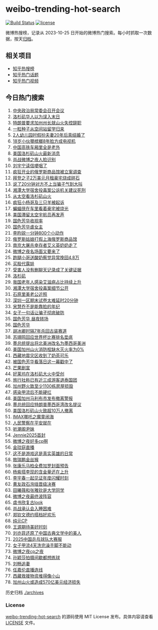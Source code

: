 # weibo-trending-hot-search

[![Build Status](https://github.com/justjavac/weibo-trending-hot-search/workflows/ci/badge.svg?branch=master)](https://github.com/justjavac/weibo-trending-hot-search/actions)
[![license](https://img.shields.io/github/license/justjavac/weibo-trending-hot-search)](https://github.com/justjavac/weibo-trending-hot-search/blob/master/LICENSE)

微博热搜榜，记录从 2023-10-25 日开始的微博热门搜索。每小时抓取一次数据，按天[归档](./archives)。

## 相关项目

- [知乎热搜榜](https://github.com/justjavac/zhihu-trending-top-search)
- [知乎热门话题](https://github.com/justjavac/zhihu-trending-hot-questions)
- [知乎热门视频](https://github.com/justjavac/zhihu-trending-hot-video)

## 今日热门搜索

<!-- BEGIN -->
<!-- 最后更新时间 Fri Jan 10 2025 06:22:19 GMT+0800 (China Standard Time) -->

1. [中央政治局常委会召开会议](https://s.weibo.com//weibo?q=%23%E4%B8%AD%E5%A4%AE%E6%94%BF%E6%B2%BB%E5%B1%80%E5%B8%B8%E5%A7%94%E4%BC%9A%E5%8F%AC%E5%BC%80%E4%BC%9A%E8%AE%AE%23&t=31&band_rank=38&Refer=top)
1. [洛杉矶华人以为误入末日](https://s.weibo.com//weibo?q=%23%E6%B4%9B%E6%9D%89%E7%9F%B6%E5%8D%8E%E4%BA%BA%E4%BB%A5%E4%B8%BA%E8%AF%AF%E5%85%A5%E6%9C%AB%E6%97%A5%23&t=31&band_rank=41&Refer=top)
1. [特朗普要求加州州长就山火失控辞职](https://s.weibo.com//weibo?q=%23%E7%89%B9%E6%9C%97%E6%99%AE%E8%A6%81%E6%B1%82%E5%8A%A0%E5%B7%9E%E5%B7%9E%E9%95%BF%E5%B0%B1%E5%B1%B1%E7%81%AB%E5%A4%B1%E6%8E%A7%E8%BE%9E%E8%81%8C%23&t=31&band_rank=10&Refer=top)
1. [一粒种子从空间站留学归来](https://s.weibo.com//weibo?q=%23%E4%B8%80%E7%B2%92%E7%A7%8D%E5%AD%90%E4%BB%8E%E7%A9%BA%E9%97%B4%E7%AB%99%E7%95%99%E5%AD%A6%E5%BD%92%E6%9D%A5%23&t=31&band_rank=3&Refer=top)
1. [2人幼儿园时假扮夫妻20年后真结婚了](https://s.weibo.com//weibo?q=%232%E4%BA%BA%E5%B9%BC%E5%84%BF%E5%9B%AD%E6%97%B6%E5%81%87%E6%89%AE%E5%A4%AB%E5%A6%BB20%E5%B9%B4%E5%90%8E%E7%9C%9F%E7%BB%93%E5%A9%9A%E4%BA%86%23&t=31&band_rank=10&Refer=top)
1. [18岁小伙嚼槟榔8年脸方成电视机](https://s.weibo.com//weibo?q=%2318%E5%B2%81%E5%B0%8F%E4%BC%99%E5%9A%BC%E6%A7%9F%E6%A6%948%E5%B9%B4%E8%84%B8%E6%96%B9%E6%88%90%E7%94%B5%E8%A7%86%E6%9C%BA%23&t=31&band_rank=2&Refer=top)
1. [中国高铁车厢里全是老外](https://s.weibo.com//weibo?q=%23%E4%B8%AD%E5%9B%BD%E9%AB%98%E9%93%81%E8%BD%A6%E5%8E%A2%E9%87%8C%E5%85%A8%E6%98%AF%E8%80%81%E5%A4%96%23&t=31&band_rank=11&Refer=top)
1. [美国洛杉矶山火最新消息](https://s.weibo.com//weibo?q=%23%E7%BE%8E%E5%9B%BD%E6%B4%9B%E6%9D%89%E7%9F%B6%E5%B1%B1%E7%81%AB%E6%9C%80%E6%96%B0%E6%B6%88%E6%81%AF%23&t=31&band_rank=9&Refer=top)
1. [肖战微博之夜人脸识别](https://s.weibo.com//weibo?q=%23%E8%82%96%E6%88%98%E5%BE%AE%E5%8D%9A%E4%B9%8B%E5%A4%9C%E4%BA%BA%E8%84%B8%E8%AF%86%E5%88%AB%23&t=31&band_rank=7&Refer=top)
1. [刘宇宁读信哽咽了](https://s.weibo.com//weibo?q=%E5%88%98%E5%AE%87%E5%AE%81%E8%AF%BB%E4%BF%A1%E5%93%BD%E5%92%BD%E4%BA%86&t=31&band_rank=33&Refer=top)
1. [疯狂开业的俄罗斯商品馆被立案调查](https://s.weibo.com//weibo?q=%23%E7%96%AF%E7%8B%82%E5%BC%80%E4%B8%9A%E7%9A%84%E4%BF%84%E7%BD%97%E6%96%AF%E5%95%86%E5%93%81%E9%A6%86%E8%A2%AB%E7%AB%8B%E6%A1%88%E8%B0%83%E6%9F%A5%23&t=31&band_rank=28&Refer=top)
1. [拜登之子2万美元月租豪宅烧成碎石](https://s.weibo.com//weibo?q=%23%E6%8B%9C%E7%99%BB%E4%B9%8B%E5%AD%902%E4%B8%87%E7%BE%8E%E5%85%83%E6%9C%88%E7%A7%9F%E8%B1%AA%E5%AE%85%E7%83%A7%E6%88%90%E7%A2%8E%E7%9F%B3%23&t=31&band_rank=1&Refer=top)
1. [说了20分钟对方不上当骗子气到大叫](https://s.weibo.com//weibo?q=%E8%AF%B4%E4%BA%8620%E5%88%86%E9%92%9F%E5%AF%B9%E6%96%B9%E4%B8%8D%E4%B8%8A%E5%BD%93%E9%AA%97%E5%AD%90%E6%B0%94%E5%88%B0%E5%A4%A7%E5%8F%AB&t=31&band_rank=20&Refer=top)
1. [湘潭大学宿舍投毒案公诉机关建议死刑](https://s.weibo.com//weibo?q=%23%E6%B9%98%E6%BD%AD%E5%A4%A7%E5%AD%A6%E5%AE%BF%E8%88%8D%E6%8A%95%E6%AF%92%E6%A1%88%E5%85%AC%E8%AF%89%E6%9C%BA%E5%85%B3%E5%BB%BA%E8%AE%AE%E6%AD%BB%E5%88%91%23&t=31&band_rank=20&Refer=top)
1. [从太空看洛杉矶山火](https://s.weibo.com//weibo?q=%23%E4%BB%8E%E5%A4%AA%E7%A9%BA%E7%9C%8B%E6%B4%9B%E6%9D%89%E7%9F%B6%E5%B1%B1%E7%81%AB%23&t=31&band_rank=17&Refer=top)
1. [疯狂小杨哥及三只羊被起诉](https://s.weibo.com//weibo?q=%23%E7%96%AF%E7%8B%82%E5%B0%8F%E6%9D%A8%E5%93%A5%E5%8F%8A%E4%B8%89%E5%8F%AA%E7%BE%8A%E8%A2%AB%E8%B5%B7%E8%AF%89%23&t=31&band_rank=15&Refer=top)
1. [蝙蝠侠在车里看着豪宅被烧光](https://s.weibo.com//weibo?q=%23%E8%9D%99%E8%9D%A0%E4%BE%A0%E5%9C%A8%E8%BD%A6%E9%87%8C%E7%9C%8B%E7%9D%80%E8%B1%AA%E5%AE%85%E8%A2%AB%E7%83%A7%E5%85%89%23&t=31&band_rank=14&Refer=top)
1. [美国滞留太空宇航员再发声](https://s.weibo.com//weibo?q=%23%E7%BE%8E%E5%9B%BD%E6%BB%9E%E7%95%99%E5%A4%AA%E7%A9%BA%E5%AE%87%E8%88%AA%E5%91%98%E5%86%8D%E5%8F%91%E5%A3%B0%23&t=31&band_rank=36&Refer=top)
1. [国色芳华收视率](https://s.weibo.com//weibo?q=%23%E5%9B%BD%E8%89%B2%E8%8A%B3%E5%8D%8E%E6%94%B6%E8%A7%86%E7%8E%87%23&t=31&band_rank=4&Refer=top)
1. [国色芳华虐女主](https://s.weibo.com//weibo?q=%E5%9B%BD%E8%89%B2%E8%8A%B3%E5%8D%8E%E8%99%90%E5%A5%B3%E4%B8%BB&t=31&band_rank=43&Refer=top)
1. [李昀锐一分钟800个小动作](https://s.weibo.com//weibo?q=%E6%9D%8E%E6%98%80%E9%94%90%E4%B8%80%E5%88%86%E9%92%9F800%E4%B8%AA%E5%B0%8F%E5%8A%A8%E4%BD%9C&t=31&band_rank=16&Refer=top)
1. [俄罗斯姑娘打假上海俄罗斯商品馆](https://s.weibo.com//weibo?q=%23%E4%BF%84%E7%BD%97%E6%96%AF%E5%A7%91%E5%A8%98%E6%89%93%E5%81%87%E4%B8%8A%E6%B5%B7%E4%BF%84%E7%BD%97%E6%96%AF%E5%95%86%E5%93%81%E9%A6%86%23&t=31&band_rank=23&Refer=top)
1. [南京大屠杀幸存者艾义英奶奶走了](https://s.weibo.com//weibo?q=%23%E5%8D%97%E4%BA%AC%E5%A4%A7%E5%B1%A0%E6%9D%80%E5%B9%B8%E5%AD%98%E8%80%85%E8%89%BE%E4%B9%89%E8%8B%B1%E5%A5%B6%E5%A5%B6%E8%B5%B0%E4%BA%86%23&t=31&band_rank=22&Refer=top)
1. [微博之夜名场面又要来了](https://s.weibo.com//weibo?q=%23%E5%BE%AE%E5%8D%9A%E4%B9%8B%E5%A4%9C%E5%90%8D%E5%9C%BA%E9%9D%A2%E5%8F%88%E8%A6%81%E6%9D%A5%E4%BA%86%23&t=31&band_rank=7&Refer=top)
1. [跑腿小哥送酸奶察觉异常挽回4.8万](https://s.weibo.com//weibo?q=%23%E8%B7%91%E8%85%BF%E5%B0%8F%E5%93%A5%E9%80%81%E9%85%B8%E5%A5%B6%E5%AF%9F%E8%A7%89%E5%BC%82%E5%B8%B8%E6%8C%BD%E5%9B%9E4.8%E4%B8%87%23&t=31&band_rank=5&Refer=top)
1. [买股代露娃](https://s.weibo.com//weibo?q=%E4%B9%B0%E8%82%A1%E4%BB%A3%E9%9C%B2%E5%A8%83&t=31&band_rank=11&Refer=top)
1. [受害人没有删聊天记录成了关键证据](https://s.weibo.com//weibo?q=%23%E5%8F%97%E5%AE%B3%E4%BA%BA%E6%B2%A1%E6%9C%89%E5%88%A0%E8%81%8A%E5%A4%A9%E8%AE%B0%E5%BD%95%E6%88%90%E4%BA%86%E5%85%B3%E9%94%AE%E8%AF%81%E6%8D%AE%23&t=31&band_rank=13&Refer=top)
1. [洛杉矶](https://s.weibo.com//weibo?q=%E6%B4%9B%E6%9D%89%E7%9F%B6&t=31&band_rank=41&Refer=top)
1. [我国老年人感染艾滋病占比持续上升](https://s.weibo.com//weibo?q=%23%E6%88%91%E5%9B%BD%E8%80%81%E5%B9%B4%E4%BA%BA%E6%84%9F%E6%9F%93%E8%89%BE%E6%BB%8B%E7%97%85%E5%8D%A0%E6%AF%94%E6%8C%81%E7%BB%AD%E4%B8%8A%E5%8D%87%23&t=31&band_rank=22&Refer=top)
1. [湘潭大学宿舍投毒案细节公开](https://s.weibo.com//weibo?q=%23%E6%B9%98%E6%BD%AD%E5%A4%A7%E5%AD%A6%E5%AE%BF%E8%88%8D%E6%8A%95%E6%AF%92%E6%A1%88%E7%BB%86%E8%8A%82%E5%85%AC%E5%BC%80%23&t=31&band_rank=29&Refer=top)
1. [石原里美老公近照](https://s.weibo.com//weibo?q=%23%E7%9F%B3%E5%8E%9F%E9%87%8C%E7%BE%8E%E8%80%81%E5%85%AC%E8%BF%91%E7%85%A7%23&t=31&band_rank=40&Refer=top)
1. [深圳一区期末试卷太难延时20分钟](https://s.weibo.com//weibo?q=%23%E6%B7%B1%E5%9C%B3%E4%B8%80%E5%8C%BA%E6%9C%9F%E6%9C%AB%E8%AF%95%E5%8D%B7%E5%A4%AA%E9%9A%BE%E5%BB%B6%E6%97%B620%E5%88%86%E9%92%9F%23&t=31&band_rank=18&Refer=top)
1. [宋慧乔不是能靠脸的年纪](https://s.weibo.com//weibo?q=%23%E5%AE%8B%E6%85%A7%E4%B9%94%E4%B8%8D%E6%98%AF%E8%83%BD%E9%9D%A0%E8%84%B8%E7%9A%84%E5%B9%B4%E7%BA%AA%23&t=31&band_rank=6&Refer=top)
1. [女子一句话让骗子彻底破防](https://s.weibo.com//weibo?q=%23%E5%A5%B3%E5%AD%90%E4%B8%80%E5%8F%A5%E8%AF%9D%E8%AE%A9%E9%AA%97%E5%AD%90%E5%BD%BB%E5%BA%95%E7%A0%B4%E9%98%B2%23&t=31&band_rank=34&Refer=top)
1. [国色芳华 昼夜转场](https://s.weibo.com//weibo?q=%E5%9B%BD%E8%89%B2%E8%8A%B3%E5%8D%8E%20%E6%98%BC%E5%A4%9C%E8%BD%AC%E5%9C%BA&t=31&band_rank=27&Refer=top)
1. [国色芳华](https://s.weibo.com//weibo?q=%E5%9B%BD%E8%89%B2%E8%8A%B3%E5%8D%8E&t=31&band_rank=32&Refer=top)
1. [胡冰卿时隔7年杀回古装赛道](https://s.weibo.com//weibo?q=%E8%83%A1%E5%86%B0%E5%8D%BF%E6%97%B6%E9%9A%947%E5%B9%B4%E6%9D%80%E5%9B%9E%E5%8F%A4%E8%A3%85%E8%B5%9B%E9%81%93&t=31&band_rank=8&Refer=top)
1. [苏翊鸣回应世界杯比赛排名垫底](https://s.weibo.com//weibo?q=%23%E8%8B%8F%E7%BF%8A%E9%B8%A3%E5%9B%9E%E5%BA%94%E4%B8%96%E7%95%8C%E6%9D%AF%E6%AF%94%E8%B5%9B%E6%8E%92%E5%90%8D%E5%9E%AB%E5%BA%95%23&t=31&band_rank=49&Refer=top)
1. [墨总统提出将北美洲改名为墨西哥美洲](https://s.weibo.com//weibo?q=%23%E5%A2%A8%E6%80%BB%E7%BB%9F%E6%8F%90%E5%87%BA%E5%B0%86%E5%8C%97%E7%BE%8E%E6%B4%B2%E6%94%B9%E5%90%8D%E4%B8%BA%E5%A2%A8%E8%A5%BF%E5%93%A5%E7%BE%8E%E6%B4%B2%23&t=31&band_rank=30&Refer=top)
1. [美国加州山火消防栓缺水灭火率为0%](https://s.weibo.com//weibo?q=%23%E7%BE%8E%E5%9B%BD%E5%8A%A0%E5%B7%9E%E5%B1%B1%E7%81%AB%E6%B6%88%E9%98%B2%E6%A0%93%E7%BC%BA%E6%B0%B4%E7%81%AD%E7%81%AB%E7%8E%87%E4%B8%BA0%25%23&t=31&band_rank=10&Refer=top)
1. [西藏地震灾区收到了奶茶可乐](https://s.weibo.com//weibo?q=%23%E8%A5%BF%E8%97%8F%E5%9C%B0%E9%9C%87%E7%81%BE%E5%8C%BA%E6%94%B6%E5%88%B0%E4%BA%86%E5%A5%B6%E8%8C%B6%E5%8F%AF%E4%B9%90%23&t=31&band_rank=42&Refer=top)
1. [被国色芳华看落日这一幕戳中了](https://s.weibo.com//weibo?q=%E8%A2%AB%E5%9B%BD%E8%89%B2%E8%8A%B3%E5%8D%8E%E7%9C%8B%E8%90%BD%E6%97%A5%E8%BF%99%E4%B8%80%E5%B9%95%E6%88%B3%E4%B8%AD%E4%BA%86&t=31&band_rank=29&Refer=top)
1. [芒果剧宣](https://s.weibo.com//weibo?q=%23%E8%8A%92%E6%9E%9C%E5%89%A7%E5%AE%A3%23&t=31&band_rank=46&Refer=top)
1. [好莱坞在洛杉矶大火中受创](https://s.weibo.com//weibo?q=%23%E5%A5%BD%E8%8E%B1%E5%9D%9E%E5%9C%A8%E6%B4%9B%E6%9D%89%E7%9F%B6%E5%A4%A7%E7%81%AB%E4%B8%AD%E5%8F%97%E5%88%9B%23&t=31&band_rank=19&Refer=top)
1. [旅行社称已有近三成游客退泰国团](https://s.weibo.com//weibo?q=%23%E6%97%85%E8%A1%8C%E7%A4%BE%E7%A7%B0%E5%B7%B2%E6%9C%89%E8%BF%91%E4%B8%89%E6%88%90%E6%B8%B8%E5%AE%A2%E9%80%80%E6%B3%B0%E5%9B%BD%E5%9B%A2%23&t=31&band_rank=35&Refer=top)
1. [加州野火致至少1100栋房屋损毁](https://s.weibo.com//weibo?q=%23%E5%8A%A0%E5%B7%9E%E9%87%8E%E7%81%AB%E8%87%B4%E8%87%B3%E5%B0%911100%E6%A0%8B%E6%88%BF%E5%B1%8B%E6%8D%9F%E6%AF%81%23&t=31&band_rank=23&Refer=top)
1. [感染甲流后不能硬扛](https://s.weibo.com//weibo?q=%23%E6%84%9F%E6%9F%93%E7%94%B2%E6%B5%81%E5%90%8E%E4%B8%8D%E8%83%BD%E7%A1%AC%E6%89%9B%23&t=31&band_rank=3&Refer=top)
1. [美国加州马利布市发布撤离警报](https://s.weibo.com//weibo?q=%23%E7%BE%8E%E5%9B%BD%E5%8A%A0%E5%B7%9E%E9%A9%AC%E5%88%A9%E5%B8%83%E5%B8%82%E5%8F%91%E5%B8%83%E6%92%A4%E7%A6%BB%E8%AD%A6%E6%8A%A5%23&t=31&band_rank=50&Refer=top)
1. [墨总统回应特朗普墨西哥湾改名提议](https://s.weibo.com//weibo?q=%23%E5%A2%A8%E6%80%BB%E7%BB%9F%E5%9B%9E%E5%BA%94%E7%89%B9%E6%9C%97%E6%99%AE%E5%A2%A8%E8%A5%BF%E5%93%A5%E6%B9%BE%E6%94%B9%E5%90%8D%E6%8F%90%E8%AE%AE%23&t=31&band_rank=10&Refer=top)
1. [美国洛杉矶山火致超10万人撤离](https://s.weibo.com//weibo?q=%23%E7%BE%8E%E5%9B%BD%E6%B4%9B%E6%9D%89%E7%9F%B6%E5%B1%B1%E7%81%AB%E8%87%B4%E8%B6%8510%E4%B8%87%E4%BA%BA%E6%92%A4%E7%A6%BB%23&t=31&band_rank=50&Refer=top)
1. [IMAX哪吒之魔童闹海](https://s.weibo.com//weibo?q=%23IMAX%E5%93%AA%E5%90%92%E4%B9%8B%E9%AD%94%E7%AB%A5%E9%97%B9%E6%B5%B7%23&t=31&band_rank=38&Refer=top)
1. [人民警察在平安就在](https://s.weibo.com//weibo?q=%23%E4%BA%BA%E6%B0%91%E8%AD%A6%E5%AF%9F%E5%9C%A8%E5%B9%B3%E5%AE%89%E5%B0%B1%E5%9C%A8%23&t=31&band_rank=31&Refer=top)
1. [听潮阁尹妹](https://s.weibo.com//weibo?q=%E5%90%AC%E6%BD%AE%E9%98%81%E5%B0%B9%E5%A6%B9&t=31&band_rank=26&Refer=top)
1. [Jennie2025首封](https://s.weibo.com//weibo?q=Jennie2025%E9%A6%96%E5%B0%81&t=31&band_rank=12&Refer=top)
1. [微博之夜好多cp啊](https://s.weibo.com//weibo?q=%23%E5%BE%AE%E5%8D%9A%E4%B9%8B%E5%A4%9C%E5%A5%BD%E5%A4%9Acp%E5%95%8A%23&t=31&band_rank=21&Refer=top)
1. [金玟庭直播](https://s.weibo.com//weibo?q=%23%E9%87%91%E7%8E%9F%E5%BA%AD%E7%9B%B4%E6%92%AD%23&t=31&band_rank=30&Refer=top)
1. [这不是游戏这是真实英雄的日常](https://s.weibo.com//weibo?q=%23%E8%BF%99%E4%B8%8D%E6%98%AF%E6%B8%B8%E6%88%8F%E8%BF%99%E6%98%AF%E7%9C%9F%E5%AE%9E%E8%8B%B1%E9%9B%84%E7%9A%84%E6%97%A5%E5%B8%B8%23&t=31&band_rank=24&Refer=top)
1. [敖瑞鹏金丝猴](https://s.weibo.com//weibo?q=%23%E6%95%96%E7%91%9E%E9%B9%8F%E9%87%91%E4%B8%9D%E7%8C%B4%23&t=31&band_rank=37&Refer=top)
1. [张康乐马柏全费加罗封面预告](https://s.weibo.com//weibo?q=%23%E5%BC%A0%E5%BA%B7%E4%B9%90%E9%A9%AC%E6%9F%8F%E5%85%A8%E8%B4%B9%E5%8A%A0%E7%BD%97%E5%B0%81%E9%9D%A2%E9%A2%84%E5%91%8A%23&t=31&band_rank=44&Refer=top)
1. [杨紫搭李现的含金量还在上升](https://s.weibo.com//weibo?q=%E6%9D%A8%E7%B4%AB%E6%90%AD%E6%9D%8E%E7%8E%B0%E7%9A%84%E5%90%AB%E9%87%91%E9%87%8F%E8%BF%98%E5%9C%A8%E4%B8%8A%E5%8D%87&t=31&band_rank=39&Refer=top)
1. [李宇春一起见证年度闪耀时刻](https://s.weibo.com//weibo?q=%23%E6%9D%8E%E5%AE%87%E6%98%A5%E4%B8%80%E8%B5%B7%E8%A7%81%E8%AF%81%E5%B9%B4%E5%BA%A6%E9%97%AA%E8%80%80%E6%97%B6%E5%88%BB%23&t=31&band_rank=20&Refer=top)
1. [黄友政石洵瑶晋级决赛](https://s.weibo.com//weibo?q=%23%E9%BB%84%E5%8F%8B%E6%94%BF%E7%9F%B3%E6%B4%B5%E7%91%B6%E6%99%8B%E7%BA%A7%E5%86%B3%E8%B5%9B%23&t=31&band_rank=25&Refer=top)
1. [田曦薇和张雅钦是大学同学](https://s.weibo.com//weibo?q=%23%E7%94%B0%E6%9B%A6%E8%96%87%E5%92%8C%E5%BC%A0%E9%9B%85%E9%92%A6%E6%98%AF%E5%A4%A7%E5%AD%A6%E5%90%8C%E5%AD%A6%23&t=31&band_rank=42&Refer=top)
1. [微博之夜最终波阵容](https://s.weibo.com//weibo?q=%23%E5%BE%AE%E5%8D%9A%E4%B9%8B%E5%A4%9C%E6%9C%80%E7%BB%88%E6%B3%A2%E9%98%B5%E5%AE%B9%23&t=31&band_rank=24&Refer=top)
1. [虞书欣复古look](https://s.weibo.com//weibo?q=%23%E8%99%9E%E4%B9%A6%E6%AC%A3%E5%A4%8D%E5%8F%A4look%23&t=31&band_rank=26&Refer=top)
1. [肖战承认会入睡困难](https://s.weibo.com//weibo?q=%23%E8%82%96%E6%88%98%E6%89%BF%E8%AE%A4%E4%BC%9A%E5%85%A5%E7%9D%A1%E5%9B%B0%E9%9A%BE%23&t=31&band_rank=44&Refer=top)
1. [郑钦文德约搭档好欢乐](https://s.weibo.com//weibo?q=%23%E9%83%91%E9%92%A6%E6%96%87%E5%BE%B7%E7%BA%A6%E6%90%AD%E6%A1%A3%E5%A5%BD%E6%AC%A2%E4%B9%90%23&t=31&band_rank=28&Refer=top)
1. [纯元CP](https://s.weibo.com//weibo?q=%E7%BA%AF%E5%85%83CP&t=31&band_rank=23&Refer=top)
1. [王源期待美好时刻](https://s.weibo.com//weibo?q=%23%E7%8E%8B%E6%BA%90%E6%9C%9F%E5%BE%85%E7%BE%8E%E5%A5%BD%E6%97%B6%E5%88%BB%23&t=31&band_rank=30&Refer=top)
1. [刘亦菲还原了中国古典文学中的美人](https://s.weibo.com//weibo?q=%E5%88%98%E4%BA%A6%E8%8F%B2%E8%BF%98%E5%8E%9F%E4%BA%86%E4%B8%AD%E5%9B%BD%E5%8F%A4%E5%85%B8%E6%96%87%E5%AD%A6%E4%B8%AD%E7%9A%84%E7%BE%8E%E4%BA%BA&t=31&band_rank=28&Refer=top)
1. [2025中国乒乓球队大赛服](https://s.weibo.com//weibo?q=2025%E4%B8%AD%E5%9B%BD%E4%B9%92%E4%B9%93%E7%90%83%E9%98%9F%E5%A4%A7%E8%B5%9B%E6%9C%8D&t=31&band_rank=50&Refer=top)
1. [女子甲流4天洗完澡手脚不能动](https://s.weibo.com//weibo?q=%23%E5%A5%B3%E5%AD%90%E7%94%B2%E6%B5%814%E5%A4%A9%E6%B4%97%E5%AE%8C%E6%BE%A1%E6%89%8B%E8%84%9A%E4%B8%8D%E8%83%BD%E5%8A%A8%23&t=31&band_rank=6&Refer=top)
1. [微博之夜cp之夜](https://s.weibo.com//weibo?q=%23%E5%BE%AE%E5%8D%9A%E4%B9%8B%E5%A4%9Ccp%E4%B9%8B%E5%A4%9C%23&t=31&band_rank=20&Refer=top)
1. [孙颖莎拍摄间歇都想练球](https://s.weibo.com//weibo?q=%23%E5%AD%99%E9%A2%96%E8%8E%8E%E6%8B%8D%E6%91%84%E9%97%B4%E6%AD%87%E9%83%BD%E6%83%B3%E7%BB%83%E7%90%83%23&t=31&band_rank=25&Refer=top)
1. [刘畅追妻](https://s.weibo.com//weibo?q=%E5%88%98%E7%95%85%E8%BF%BD%E5%A6%BB&t=31&band_rank=37&Refer=top)
1. [任嘉伦直播连线](https://s.weibo.com//weibo?q=%23%E4%BB%BB%E5%98%89%E4%BC%A6%E7%9B%B4%E6%92%AD%E8%BF%9E%E7%BA%BF%23&t=31&band_rank=45&Refer=top)
1. [西藏救援物资堆得像小山](https://s.weibo.com//weibo?q=%23%E8%A5%BF%E8%97%8F%E6%95%91%E6%8F%B4%E7%89%A9%E8%B5%84%E5%A0%86%E5%BE%97%E5%83%8F%E5%B0%8F%E5%B1%B1%23&t=31&band_rank=47&Refer=top)
1. [加州山火或造成570亿美元经济损失](https://s.weibo.com//weibo?q=%23%E5%8A%A0%E5%B7%9E%E5%B1%B1%E7%81%AB%E6%88%96%E9%80%A0%E6%88%90570%E4%BA%BF%E7%BE%8E%E5%85%83%E7%BB%8F%E6%B5%8E%E6%8D%9F%E5%A4%B1%23&t=31&band_rank=48&Refer=top)

<!-- END -->

历史归档 [./archives](./archives)

### License

[weibo-trending-hot-search](https://github.com/justjavac/weibo-trending-hot-search) 的源码使用 MIT License
发布。具体内容请查看 [LICENSE](./LICENSE) 文件。
